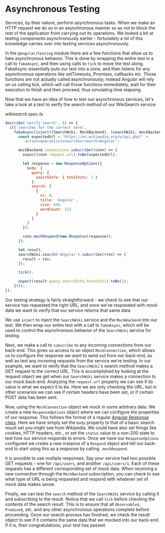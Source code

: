 # Asynchronous Testing

Services, by their nature, perform asynchronous tasks. When we make an HTTP request we do so in an asynchronous manner so as not to block the rest of the application from carrying out its operations. We looked a bit at testing components asynchronously earlier - fortunately a lot of this knowledge carries over into testing services asynchronously.

In the `@angular/testing` module there are a few functions that allow us to fake asynchronous behavior. This is done by wrapping the entire test in a call to `fakeAsync`, and then using calls to `tick` to move the test along. FakeAsync essentially puts our test into a zone, and then listens for any asynchronous operations like setTimeouts, Promises, callbacks etc. Those functions are not actually called asynchronously; instead Angular will rely on us calling tick, which will call those functions immediately, wait for their execution to finish and then proceed, thus simulating time elapsing.

Now that we have an idea of how to test our asynchronous services, let's take a look at a test to verify the search method of our WikiSearch service:

*wikisearch.spec.ts*

```js
describe('verify search', () => {
  it('searches for the correct term',
    fakeAsync(inject([SearchWiki, MockBackend], (searchWiki, mockBackend) => {
      const expectedUrl = 'https://en.wikipedia.org/w/api.php?' +
        'action=query&list=search&srsearch=Angular';

      mockBackend.connections.subscribe((conn) => {
        expect(conn.request.url).toBe(expectedUrl);

        let response = new ResponseOptions({
          body: {
            query: {
              searchInfo: { totalhits: 1 }
            },
            search: [
              {
                ns: 0,
                title: 'Angular',
                size: 840,
                wordcount: 115
              }
            ]
          }
        });

        conn.mockRespond(new Response(response));
      });

      let result;
      searchWiki.search('Angular').subscribe((res) => {
        result = res;
      });

      tick();

      expect(result.query.searchInfo.totalhits).toBe(1);
    })));
});

```

Our testing strategy is fairly straightforward - we check to see that our service has requested the right URL, and once we've responded with mock data we want to verify that our service returns that same data.

We use `inject` to inject the `SearchWiki` service and the `MockBackend` into our test. We then wrap our entire test with a call to `fakeAsync`, which will be used to control the asynchronous behavior of the `SearchWiki` service for testing.

Next, we make a call to `subscribe` to any incoming connections from our back-end. This gives us access to an object `MockConnection`, which allows us to configure the response we want to send out from our back-end, as well as test any incoming requests from the service we're testing. In our example, we want to verify that the `SearchWiki`'s search method makes a GET request to the correct URL. This is accomplished by looking at the request object we get when our `SearchWiki` service makes a connection to our mock back-end. Analyzing the `request.url` property we can see if its value is what we expect it to be. Here we are only checking the URL, but in other scenarios we can see if certain headers have been set, or if certain POST data has been sent.

Now, using the `MockConnection` object we mock in some arbitrary data. We create a new `ResponseOptions` object where we can configure the properties of our response. This follows the format of a regular [Angular Response class](https://angular.io/docs/js/latest/api/http/Response-class.html). Here we have simply set the `body` property to that of a basic search result set you might see from Wikipedia. We could have also set things like cookies, HTTP headers, etc., or set the `status` value to a non-200 state to test how our service responds to errors. Once we have our `ResponseOptions` configured we create a new instance of a `Respond` object and tell our back-end to start using this as a response by calling `.mockRespond`.

It is possible to use multiple responses. Say your service had two possible GET requests - one for `/api/users`, and another `/api/users/1`. Each of these requests has a different corresponding set of mock data. When receiving a new connection through the `MockBackend` subscription, you can check to see what type of URL is being requested and respond with whatever set of mock data makes sense.

Finally, we can test the `search` method of the `SearchWiki` service by calling it and subscribing to the result. Notice that we call `tick` before checking the contents of the search result. This is to ensure that all `Observable`s, `Promise`s, etc. and any other asynchronous operations complete before proceeding. Once our search process has finished, we check the result object to see if it contains the same data that we mocked into our back-end. If it is, then congratulations, your test has passed.
